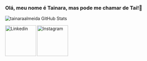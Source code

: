 ### Olá, meu nome é Tainara, mas pode me chamar de Tai!👋

![tainaraalmeida GitHub Stats](https://github-readme-stats.vercel.app/api?username=tainaraalmeida&show_icons=true&theme=radical)

<a target="_blank" href="https://www.linkedin.com/in/tainara-campos/">
<img align="left" alt="Linkedin" width="100px" height="100px" src="https://logospng.org/download/linkedin/logo-linkedin-1536.png"/>
</a>

<a target="_blank" href="https://www.instagram.com/tainara_campos/">
  <img align="left" alt="Instagram" width="100px" height="100px" src="https://www.dicasdeconsorcio.com.br/wp-content/uploads/2019/08/Instagram.png" />
</a>



<!--
**tainaraalmeida/tainaraalmeida** is a ✨ _special_ ✨ repository because its `README.md` (this file) appears on your GitHub profile.

https://cdn.icon-icons.com/icons2/70/PNG/512/outlook_14099.png


- 🔭 I’m currently working on ...
- 🌱 I’m currently learning ...
- 👯 I’m looking to collaborate on ...
- 🤔 I’m looking for help with ...
- 💬 Ask me about ...
- 📫 How to reach me: ...
- 😄 Pronouns: ...
- ⚡ Fun fact: ...
-->
